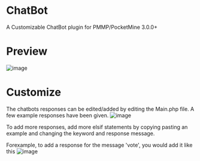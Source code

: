 # ChatBot
A Customizable ChatBot plugin for PMMP/PocketMine 3.0.0+

# Preview
![image](https://imgur.com/a/LCGFdUT)

# Customize 
The chatbots responses can be edited/added by editing the Main.php file. A few example responses have been given.
![image](https://imgur.com/a/oJKEnkS)

To add more responses, add more elsif statements by copying pasting an example and changing the keyword and response message.

Forexample, to add a response for the message 'vote', you would add it like this
![image](https://imgur.com/a/M1r61fm)
